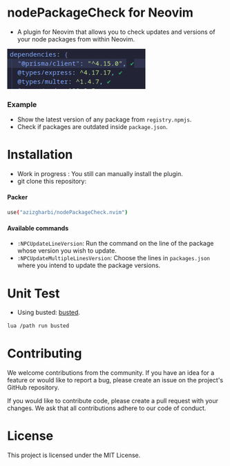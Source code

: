 # nodePackageCheck for Neovim

- A plugin for Neovim that allows you to check updates and versions of your node packages from within Neovim.

![screenshot](img/screenshot_npc.png)


### Example

- Show the latest version of any package from `registry.npmjs`.
- Check if packages are outdated inside `package.json`.

# Installation

- Work in progress : You still can manually install the plugin.
- git clone this repository:

#### Packer

```bash
use("azizgharbi/nodePackageCheck.nvim")
```
#### Available commands

- `:NPCUpdateLineVersion`: Run the command on the line of the package whose version you wish to update.
- `:NPCUpdateMultipleLinesVersion`: Choose the lines in `packages.json` where you intend to update the package versions.

# Unit Test

- Using busted: [busted](https://lunarmodules.github.io/busted/).
```bash 
lua /path run busted
```

# Contributing

We welcome contributions from the community. If you have an idea for a feature or would like to report a bug, please create an issue on the project's GitHub repository.

If you would like to contribute code, please create a pull request with your changes. We ask that all contributions adhere to our code of conduct.

# License

This project is licensed under the MIT License.
